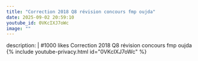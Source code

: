 ```yaml
---
title: "Correction 2018 Q8 révision concours fmp oujda"
date: 2025-09-02 20:59:10 
youtube_id: 0VKcIXJ7oWc
image: ""
---
```

description: |
  #1000 likes
  Correction 2018 Q8 révision concours fmp oujda
{% include youtube-privacy.html id="0VKcIXJ7oWc" %}
